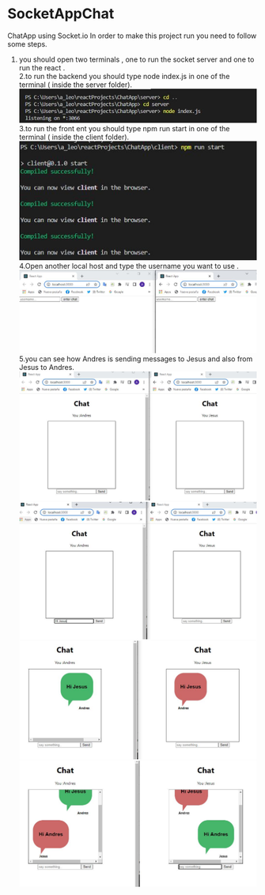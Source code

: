 # SocketAppChat
ChatApp using Socket.io
In order to make this project run you need to follow some steps.
1. you should open two terminals , one to run the socket server and one to run the react .<br />
2.to run the backend you should type  node index.js  in one of the terminal ( inside the server folder).<br />
![](images_readme/run_server.JPG) <br />
3.to run the front ent you should type npm run start  in one of the terminal ( inside the client folder).
![](images_readme/run_client.JPG) <br />
4.Open another local host and type the username you want to use   .
![](images_readme/two_clients.JPG)<br />
5.you can see how Andres is sending messages to Jesus and also from Jesus to Andres.<br />
![](images_readme/two_chat.JPG)<br />
![](images_readme/from_Andres_To_Jesus.JPG)<br />
![](images_readme/messages_from_Andres_To_Jesus.JPG)<br />
![](images_readme/from_Jesus_to_Andres.JPG)<br />
